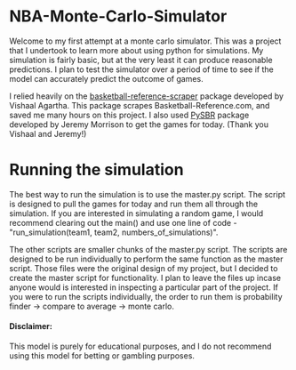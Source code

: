 # NBA-Monte-Carlo-Simulator

Welcome to my first attempt at a monte carlo simulator. This was a project that I undertook to learn more about using python for simulations. My simulation is fairly basic, but at the very least it can produce reasonable predictions. I plan to test the simulator over a period of time to see if the model can accurately predict the outcome of games.

I relied heavily on the [basketball-reference-scraper](https://github.com/vishaalagartha/basketball_reference_scraper/blob/master/README.md) package developed by Vishaal Agartha. This package scrapes Basketball-Reference.com, and saved me many hours on this project. I also used [PySBR](https://github.com/JeMorriso/PySBR/blob/main/README.md) package developed by Jeremy Morrison to get the games for today. (Thank you Vishaal and Jeremy!)

# Running the simulation

  The best way to run the simulation is to use the master.py script. The script is designed to pull the games for today and run them all through the simulation. If you are interested in simulating a random game, I would recommend clearing out the main() and use one line of code - "run_simulation(team1, team2, numbers_of_simulations)".

  The other scripts are smaller chunks of the master.py script. The scripts are designed to be run individually to perform the same function as the master script. Those files were the original design of my project, but I decided to create the master script for functionality. I plan to leave the files up incase anyone would is interested in inspecting a particular part of the project. If you were to run the scripts individually, the order to run them is probability finder -> compare to average -> monte carlo.
  

#### Disclaimer: 
This model is purely for educational purposes, and I do not recommend using this model for betting or gambling purposes.
